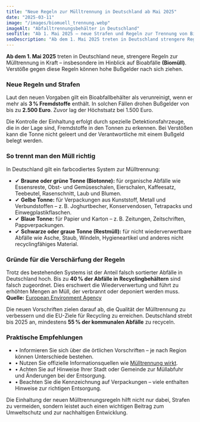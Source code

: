 ```yaml
---
title: "Neue Regeln zur Mülltrennung in Deutschland ab Mai 2025"
date: "2025-03-11"
image: "/images/biomuell_trennung.webp"
imageAlt: "Abfalltrennungsbehälter in Deutschland"
seoTitle: "Ab 1. Mai 2025 – neue Strafen und Regeln zur Trennung von Bioabfällen in Deutschland"
seoDescription: "Ab dem 1. Mai 2025 treten in Deutschland strengere Regeln für die Trennung von Bioabfällen in Kraft. Verstöße können mit bis zu 2.500 Euro geahndet werden."
---
```


**Ab dem 1. Mai 2025** treten in Deutschland neue, strengere Regeln zur Mülltrennung in Kraft – insbesondere im Hinblick auf Bioabfälle **(Biomüll)**. Verstöße gegen diese Regeln können hohe Bußgelder nach sich ziehen.

### Neue Regeln und Strafen
Laut den neuen Vorgaben gilt ein Bioabfallbehälter als verunreinigt, wenn er mehr als **3 % Fremdstoffe** enthält. In solchen Fällen drohen Bußgelder von bis zu **2.500 Euro**. Zuvor lag der Höchstsatz bei 1.500 Euro.

Die Kontrolle der Einhaltung erfolgt durch spezielle Detektionsfahrzeuge, die in der Lage sind, Fremdstoffe in den Tonnen zu erkennen. Bei Verstößen kann die Tonne nicht geleert und der Verantwortliche mit einem Bußgeld belegt werden.

### So trennt man den Müll richtig
In Deutschland gilt ein farbcodiertes System zur Mülltrennung:

- ✔ **Braune oder grüne Tonne (Biotonne):** für organische Abfälle wie Essensreste, Obst- und Gemüseschalen, Eierschalen, Kaffeesatz, Teebeutel, Rasenschnitt, Laub und Blumen.
- ✔ **Gelbe Tonne:** für Verpackungen aus Kunststoff, Metall und Verbundstoffen – z. B. Joghurtbecher, Konservendosen, Tetrapacks und Einwegplastikflaschen.
- ✔ **Blaue Tonne:** für Papier und Karton – z. B. Zeitungen, Zeitschriften, Pappverpackungen.
- ✔ **Schwarze oder graue Tonne (Restmüll):** für nicht wiederverwertbare Abfälle wie Asche, Staub, Windeln, Hygieneartikel und anderes nicht recyclingfähiges Material.

### Gründe für die Verschärfung der Regeln
Trotz des bestehenden Systems ist der Anteil falsch sortierter Abfälle in Deutschland hoch. Bis zu **40 % der Abfälle in Recyclingbehältern** sind falsch zugeordnet. Dies erschwert die Wiederverwertung und führt zu erhöhten Mengen an Müll, der verbrannt oder deponiert werden muss.  
**Quelle:** [European Environment Agency](https://www.eea.europa.eu)

Die neuen Vorschriften zielen darauf ab, die Qualität der Mülltrennung zu verbessern und die EU-Ziele für Recycling zu erreichen. Deutschland strebt bis 2025 an, mindestens **55 % der kommunalen Abfälle** zu recyceln.

### Praktische Empfehlungen
- • Informieren Sie sich über die örtlichen Vorschriften – je nach Region können Unterschiede bestehen.
- • Nutzen Sie offizielle Informationsquellen wie [Mülltrennung wirkt](https://www.muelltrennung-wirkt.de).
- • Achten Sie auf Hinweise Ihrer Stadt oder Gemeinde zur Müllabfuhr und Änderungen bei der Entsorgung.
- • Beachten Sie die Kennzeichnung auf Verpackungen – viele enthalten Hinweise zur richtigen Entsorgung.

Die Einhaltung der neuen Mülltrennungsregeln hilft nicht nur dabei, Strafen zu vermeiden, sondern leistet auch einen wichtigen Beitrag zum Umweltschutz und zur nachhaltigen Entwicklung.
